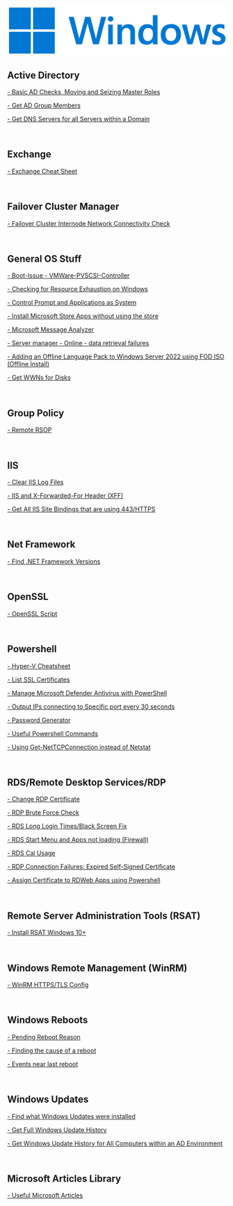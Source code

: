 <img src="https://github.com/Ashdf1992/wiki/blob/main/docs/assets/Windows-Logo.png" width="700"/>

<br>

## Active Directory
[- Basic AD Checks, Moving and Seizing Master Roles](https://github.com/Ashdf1992/wiki/blob/main/assets/pages/Windows/AD-Checks-Move-Seize-Master-Roles.md)

[- Get AD Group Members](https://github.com/Ashdf1992/wiki/blob/main/assets/pages/Windows/AD-Group-Members.md)

[- Get DNS Servers for all Servers within a Domain](https://github.com/Ashdf1992/wiki/blob/main/assets/pages/Windows/AD-DNSServer-Check.md)


<br>

## Exchange
[- Exchange Cheat Sheet](https://github.com/Ashdf1992/wiki/blob/main/assets/pages/Windows/ExchangeCheatSheet.md)

<br>

## Failover Cluster Manager
[- Failover Cluster Internode Network Connectivity Check](https://github.com/Ashdf1992/wiki/blob/main/assets/pages/Windows/FoCNetworkCheck.md)

<br>

## General OS Stuff
[- Boot-Issue - VMWare-PVSCSI-Controller](https://github.com/Ashdf1992/wiki/blob/main/assets/pages/Windows/[Boot-Issue]VMWare-PVSCSI-Controller.md)

[- Checking for Resource Exhaustion on Windows](https://github.com/Ashdf1992/wiki/blob/main/assets/pages/Windows/ResourceExhaustion.md)

[- Control Prompt and Applications as System](https://github.com/Ashdf1992/wiki/blob/main/assets/pages/Windows/SystemCMDandApps.md)

[- Install Microsoft Store Apps without using the store](https://github.com/Ashdf1992/wiki/blob/main/assets/pages/Windows/BypassMSStore.md)

[- Microsoft Message Analyzer](https://github.com/Ashdf1992/wiki/blob/main/assets/attachments/tools/MessageAnalyzer/README.md)

[- Server manager - Online - data retrieval failures](https://github.com/Ashdf1992/wiki/blob/main/assets/pages/Windows/ServerManager-DataRetrievalFailure.md)

[- Adding an Offline Language Pack to Windows Server 2022 using FOD ISO (Offline Install)](https://github.com/Ashdf1992/wiki/blob/main/assets/pages/Windows/Server2022LPInstall.md)

[- Get WWNs for Disks](https://github.com/Ashdf1992/wiki/blob/main/assets/pages/Windows/ListWWN.md)

<br>

## Group Policy
[- Remote RSOP](https://github.com/Ashdf1992/wiki/blob/main/assets/pages/Windows/RemoteRSOP.md)

<br>

## IIS
[- Clear IIS Log Files](https://github.com/Ashdf1992/wiki/blob/main/assets/pages/Windows/IISLogClean.md)

[- IIS and X-Forwarded-For Header (XFF)](https://github.com/Ashdf1992/wiki/blob/main/assets/pages/Windows/IISXFF.md)

[- Get All IIS Site Bindings that are using 443/HTTPS](https://github.com/Ashdf1992/wiki/blob/main/assets/pages/Windows/IISHTTPSBindings.md)

<br>

## Net Framework
[- Find .NET Framework Versions](https://github.com/Ashdf1992/wiki/blob/main/assets/pages/Windows/Dot-Net-Framework-Versions.md)

<br>

## OpenSSL
[- OpenSSL Script](https://github.com/Ashdf1992/wiki/blob/main/assets/pages/Windows/OpenSSLScript.md)

<br>

## Powershell
[- Hyper-V Cheatsheet](https://github.com/Ashdf1992/wiki/blob/main/assets/pages/Windows/Hyper-V_CheatSheet.md)

[- List SSL Certificates](https://github.com/Ashdf1992/wiki/blob/main/assets/pages/Windows/Powershell-List-Certs.md)

[- Manage Microsoft Defender Antivirus with PowerShell](https://github.com/Ashdf1992/wiki/blob/main/assets/pages/Windows/Manage_Microsoft_Defender_With_Powershell.md)

[- Output IPs connecting to Specific port every 30 seconds](https://github.com/Ashdf1992/wiki/blob/main/assets/pages/Windows/Output-IPs-on-Port-Every-30-Seconds.md)

[- Password Generator](https://github.com/Ashdf1992/wiki/blob/main/assets/pages/Windows/Powershell-PW-Generator.md)

[- Useful Powershell Commands](https://github.com/Ashdf1992/wiki/blob/main/assets/pages/Windows/Powershell-Commands.md)

[- Using Get-NetTCPConnection instead of Netstat](https://github.com/Ashdf1992/wiki/blob/main/assets/pages/Windows/Powershell-NetTCPConnection.md)

<br>

## RDS/Remote Desktop Services/RDP
[- Change RDP Certificate](https://github.com/Ashdf1992/wiki/blob/main/assets/pages/Windows/Powershell-RDP-Cert.md)

[- RDP Brute Force Check](https://github.com/Ashdf1992/wiki/blob/main/assets/pages/Windows/RDPBruteForceCheck.md)

[- RDS Long Login Times/Black Screen Fix](https://github.com/Ashdf1992/wiki/blob/main/assets/pages/Windows/RDSBlackScreenFix.md)

[- RDS Start Menu and Apps not loading (Firewall)](https://github.com/Ashdf1992/wiki/blob/main/assets/pages/Windows/RDSStartAppReset.md)

[- RDS Cal Usage](https://github.com/Ashdf1992/wiki/blob/main/assets/pages/Windows/RDSCalUsage.md)

[- RDP Connection Failures: Expired Self-Signed Certificate](https://github.com/Ashdf1992/wiki/blob/main/assets/pages/Windows/rdp-connection-failures-expired-ssl.md)

[- Assign Certificate to RDWeb Apps using Powershell](https://github.com/Ashdf1992/wiki/blob/main/assets/pages/Windows/RDWebSSL.md)

<br>

## Remote Server Administration Tools (RSAT)
[- Install RSAT Windows 10+](https://github.com/Ashdf1992/wiki/blob/main/assets/pages/Windows/InstallRSATW10+.md)

<br>

## Windows Remote Management (WinRM)
[- WinRM HTTPS/TLS Config](https://github.com/Ashdf1992/wiki/blob/main/assets/pages/Windows/WinRMHTTPSConfigRunsheet.md)

<br>

## Windows Reboots
[- Pending Reboot Reason](https://github.com/Ashdf1992/wiki/blob/main/assets/pages/Windows/PendingRebootReason.md)

[- Finding the cause of a reboot](https://github.com/Ashdf1992/wiki/blob/main/assets/pages/Windows/FindRebootCause.md)

[- Events near last reboot](https://github.com/Ashdf1992/wiki/blob/main/assets/pages/Windows/RebootEvents.md)

<br>

## Windows Updates
[- Find what Windows Updates were installed](https://github.com/Ashdf1992/wiki/blob/main/assets/pages/Windows/FindWindowsUpdates.md)

[- Get Full Windows Update History](https://github.com/Ashdf1992/wiki/blob/main/assets/pages/Windows/WindowsUpdateHistory.md)

[- Get Windows Update History for All Computers within an AD Environment](https://github.com/Ashdf1992/wiki/blob/main/assets/pages/Windows/ADWU_Computers_History.md)

<BR>

## Microsoft Articles Library
[- Useful Microsoft Articles](https://github.com/Ashdf1992/wiki/blob/main/assets/pages/MicrosoftArticles.md)


